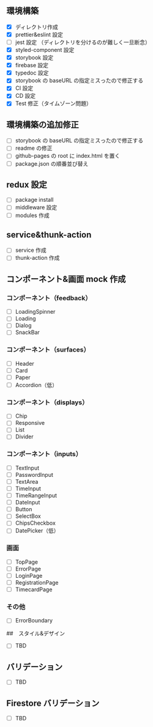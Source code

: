 ## 環境構築

- [x] ディレクトリ作成
- [x] prettier&eslint 設定
- [ ] jest 設定 （ディレクトリを分けるのが難しく一旦断念）
- [x] styled-component 設定
- [x] storybook 設定
- [x] firebase 設定
- [x] typedoc 設定
- [x] storybook の baseURL の指定ミスったので修正する
- [x] CI 設定
- [x] CD 設定
- [x] Test 修正（タイムゾーン問題）

## 環境構築の追加修正

- [ ] storybook の baseURL の指定ミスったので修正する
- [ ] readme の修正
- [ ] github-pages の root に index.html を置く
- [ ] package.json の順番並び替え

## redux 設定

- [ ] package install
- [ ] middleware 設定
- [ ] modules 作成

## service&thunk-action

- [ ] service 作成
- [ ] thunk-action 作成

## コンポーネント&画面 mock 作成

### コンポーネント（feedback）

- [ ] LoadingSpinner
- [ ] Loading
- [ ] Dialog
- [ ] SnackBar

### コンポーネント（surfaces）

- [ ] Header
- [ ] Card
- [ ] Paper
- [ ] Accordion（低）

### コンポーネント（displays）

- [ ] Chip
- [ ] Responsive
- [ ] List
- [ ] Divider

### コンポーネント（inputs）

- [ ] TextInput
- [ ] PasswordInput
- [ ] TextArea
- [ ] TimeInput
- [ ] TimeRangeInput
- [ ] DateInput
- [ ] Button
- [ ] SelectBox
- [ ] ChipsCheckbox
- [ ] DatePicker（低）

### 画面

- [ ] TopPage
- [ ] ErrorPage
- [ ] LoginPage
- [ ] RegistrationPage
- [ ] TimecardPage

### その他

- [ ] ErrorBoundary

##　スタイル&デザイン

- [ ] TBD

## バリデーション

- [ ] TBD

## Firestore バリデーション

- [ ] TBD
